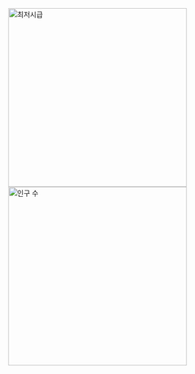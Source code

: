 <img src="https://github.com/user-attachments/assets/f3767c56-043a-4f92-ba15-953210e57478" width="360" alt="최저시급" />
<img src="https://github.com/skwnddp/skwnddp/assets/119595705/e5175c1d-6e32-4484-a942-d03c12f6ef7c" width="360" alt="인구 수" />

